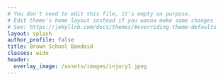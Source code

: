 ```yaml
---
# You don't need to edit this file, it's empty on purpose.
# Edit theme's home layout instead if you wanna make some changes
# See: https://jekyllrb.com/docs/themes/#overriding-theme-defaults
layout: splash
author_profile: false
title: Brown School Bandaid
classes: wide
header:
  overlay_image: /assets/images/injury1.jpeg
---
```

